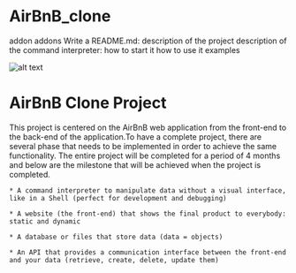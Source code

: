 # AirBnB_clone
addon
addons
Write a README.md:
description of the project
description of the command interpreter:
how to start it
how to use it
examples

![alt text](https://www.citypng.com/public/uploads/preview/-316008203772vj9j136mx.png "AirBnB")
# AirBnB Clone Project

This project is centered on the AirBnB web application from the front-end to the back-end of the application.To have a complete project, there are several phase that needs to be implemented in order to achieve the same functionality.
The entire project will be completed for a period of 4 months and below are the milestone that will be achieved when the project is completed.

```
* A command interpreter to manipulate data without a visual interface, like in a Shell (perfect for development and debugging)
  
* A website (the front-end) that shows the final product to everybody: static and dynamic
  
* A database or files that store data (data = objects)
  
* An API that provides a communication interface between the front-end and your data (retrieve, create, delete, update them)
```